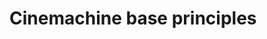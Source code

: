 # Cinemachine base principles

<!--- This page is a landing page for concepts in sub-pages --->

<!--- Introduce Cinemachine base principles at a very high level --->

<!--- Add a table linking to all sub-pages, with a short description for each --->

<!---  --->
